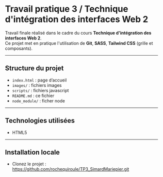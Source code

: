 # Travail pratique 3 / Technique d'intégration des interfaces Web 2

Travail finale réalisé dans le cadre du cours **Technique d'intégration des interfaces Web 2**.  
Ce projet met en pratique l'utilisation de **Git**, **SASS**, **Tailwind CSS** (grille et composants).

---

## Structure du projet

- `index.html` : page d’accueil
- `images/` : fichiers images
- `scripts/` : fichiers javascript
- `README.md` : ce fichier
- `node_module/` : ficher node

---

## Technologies utilisées

- HTML5

---

## Installation locale

- Clonez le projet :
  https://github.com/rochequiroule/TP3_SimardMariepier.git
